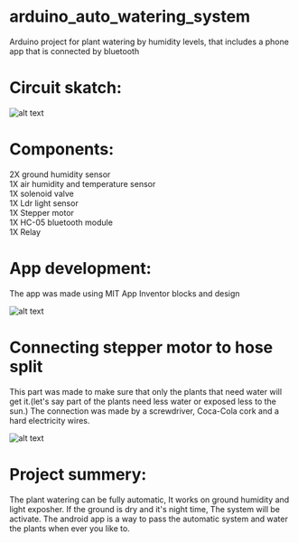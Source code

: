 # arduino_auto_watering_system
Arduino project for plant watering by humidity levels, that includes a phone app that is connected by bluetooth
# Circuit skatch:
![alt text](<https://www.linkpicture.com/q/צילום-מסך-2021-02-01-ב-12.24.39.png>)

# Components:
2X ground humidity sensor                                                                                                                                                    
1X air humidity and temperature sensor                                                                                                            
1X solenoid valve                                                                                                                                                                  
1X Ldr light sensor                                                                                                                                                                
1X Stepper motor                                                                                                                                                                  
1X HC-05 bluetooth module                                                                                                            
1X Relay                                                                                                                                                                  

# App development:
The app was made using MIT App Inventor blocks and design

![alt text](<https://i.postimg.cc/nL97zZh1/2021-02-01-12-35-50.png>)

# Connecting stepper motor to hose split
This part was made to make sure that only the plants that need water will get it.(let's say part of the plants need less water or exposed less to the sun.)
The connection was made by a screwdriver, Coca-Cola cork and a hard electricity wires.

![alt text](<https://i.postimg.cc/qBwtpgGT/Whats-App-Image-2021-01-03-at-15-30-02.jpg>)


# Project summery:
The plant watering can be fully automatic, It works on ground humidity and light exposher.
If the ground is dry and it's night time, The system will be activate.
The android app is a way to pass the automatic system and water the plants when ever you like to.
